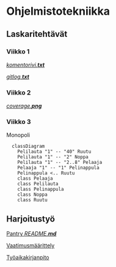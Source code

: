 # Ohjelmistotekniikka

## Laskaritehtävät

### Viikko 1

[*komentorivi.__txt__*](https://github.com/RedFoxFinn/ot-harjoitustyo/blob/main/laskarit/viikko1/komentorivi.txt)

[*gitlog.__txt__*](https://github.com/RedFoxFinn/ot-harjoitustyo/blob/main/laskarit/viikko1/gitlog.txt)

### Viikko 2

[*coverage.__png__*](https://github.com/RedFoxFinn/ot-harjoitustyo/blob/main/laskarit/viikko2/coverage.png)

### Viikko 3

Monopoli

```mermaid
  classDiagram
    Pelilauta "1" -- "40" Ruutu
    Pelilauta "1" -- "2" Noppa
    Pelilauta "1" -- "2..8" Pelaaja
    Pelaaja "1" -- "1" Pelinappula
    Pelinappula <.. Ruutu
    class Pelaaja
    class Pelilauta
    class Pelinappula
    class Noppa
    class Ruutu

```

## Harjoitustyö

[Pantry *README.__md__*](https://github.com/RedFoxFinn/ot-harjoitustyo/blob/main/pantry/README.md)

[Vaatimusmäärittely](https://github.com/RedFoxFinn/ot-harjoitustyo/blob/main/pantry/documentation/software_requirements_specification.md)

[Työaikakirjanpito](https://github.com/RedFoxFinn/ot-harjoitustyo/blob/main/pantry/documentation/working_time.md)